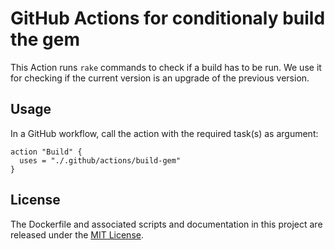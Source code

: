 # GitHub Actions for conditionaly build the gem

This Action runs `rake` commands to check if a build has to be run. We use it for checking if the current version is an upgrade of the previous version.

## Usage

In a GitHub workflow, call the action with the required task(s) as argument:

```hcl
action "Build" {
  uses = "./.github/actions/build-gem"
}
```

## License

The Dockerfile and associated scripts and documentation in this project are released under the [MIT License](LICENSE).
